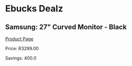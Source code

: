 
# Ebucks Dealz
## Samsung: 27" Curved Monitor - Black
[Product Page](https://www.ebucks.com/web/shop/productSelected.do?prodId=1066071235&catId=1158501813)

Price: R3299.00

Savings: 400.0


	